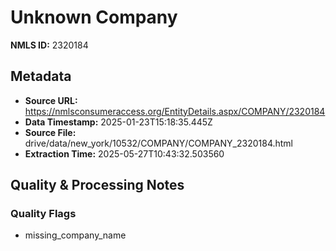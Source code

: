 # Unknown Company

**NMLS ID:** 2320184

## Metadata
- **Source URL:** https://nmlsconsumeraccess.org/EntityDetails.aspx/COMPANY/2320184
- **Data Timestamp:** 2025-01-23T15:18:35.445Z
- **Source File:** drive/data/new_york/10532/COMPANY/COMPANY_2320184.html
- **Extraction Time:** 2025-05-27T10:43:32.503560

## Quality & Processing Notes
### Quality Flags
- missing_company_name
